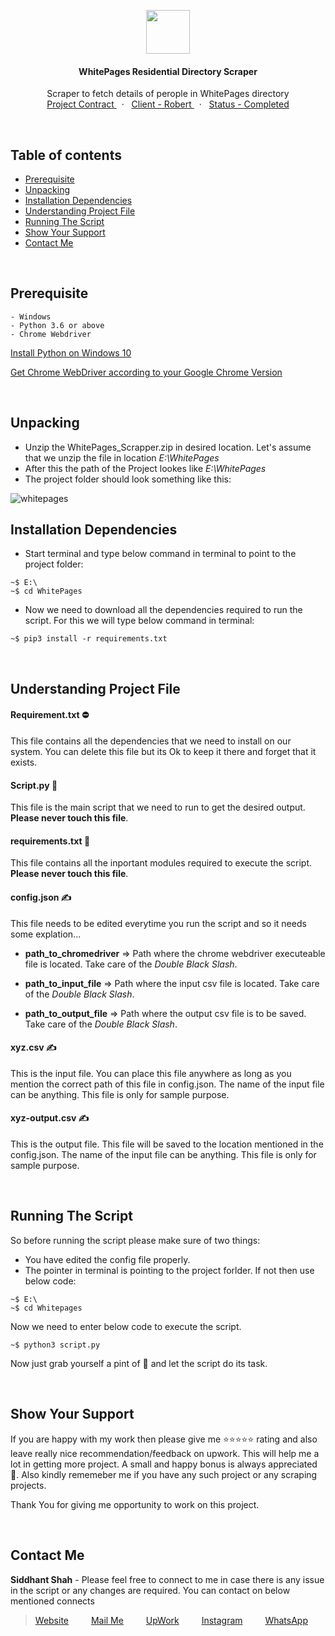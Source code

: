 
<p align="center">
    <img src="https://user-images.githubusercontent.com/59141234/93002341-ff261d00-f553-11ea-874d-19ab5cb1068f.png" height="70px" />
</p>
<h4 align="center">
    WhitePages Residential Directory Scraper
</h4>
<p align="center">
    Scraper to fetch details of perople in WhitePages directory
    <br />
    <a href="https://www.upwork.com/ab/f/contracts/25542018">
        Project Contract
    </a>
    &nbsp;&nbsp;·&nbsp;&nbsp;
    <a href="#">
        Client - Robert
    </a>
    &nbsp;&nbsp;·&nbsp;&nbsp;
    <a href="#">
        Status - Completed
    </a>
</p>

<br />

<!-- Details of Content -->
## Table of contents

 * [Prerequisite](#Prerequisite)
 * [Unpacking](#Unpacking)
 * [Installation Dependencies](#Installation-Dependencies)
 * [Understanding Project File](#Understanding-Project-File)
 * [Running The Script](#Running-The-Script)
 * [Show Your Support](#Show-Your-Support)
 * [Contact Me](#Contact-Me)

<br />

<!-- Prerequisite -->
## Prerequisite
    - Windows
    - Python 3.6 or above 
    - Chrome Webdriver

[Install Python on Windows 10](https://phoenixnap.com/kb/how-to-install-python-3-windows)

[Get Chrome WebDriver according to your Google Chrome Version](https://chromedriver.chromium.org/downloads)

<br />

<!-- Unpacking -->
## Unpacking
 - Unzip the WhitePages_Scrapper.zip in desired location. Let's assume that we unzip the file in location *E:\WhitePages*
 - After this the path of the Project lookes like *E:\WhitePages*
 - The project folder should look something like this:

 ![whitepages](https://user-images.githubusercontent.com/59141234/104126126-ddf9ff80-5380-11eb-808d-e86f30cc4d6b.png)


<!-- Instalation -->
## Installation Dependencies
 - Start terminal and type below command in terminal to point to the project folder:

 ```
 ~$ E:\
 ~$ cd WhitePages
 ```

 - Now we need to download all the dependencies required to run the script. For this we will type below command in terminal:

 ```
 ~$ pip3 install -r requirements.txt
 ```

<br />

<!-- Understanding File -->
## Understanding Project File

#### Requirement.txt ⛔
This file contains all the dependencies that we need to install on our system. You can delete this file but its Ok to keep it there and forget that it exists.

#### Script.py 🚫
This file is the main script that we need to run to get the desired output. **Please never touch this file**.

#### requirements.txt 🚫
This file contains all the inportant modules required to execute the script. **Please never touch this file**.

#### config.json ✍️
This file needs to be edited everytime you run the script and so it needs some explation...

 - **path_to_chromedriver** => Path where the chrome webdriver executeable file is located. Take care of the *Double Black Slash*.

 - **path_to_input_file** => Path where the input csv file is located. Take care of the *Double Black Slash*.
 - **path_to_output_file** =>  Path where the output csv file is to be saved. Take care of the *Double Black Slash*.

#### xyz.csv ✍️
This is the input file. You can place this file anywhere as long as you mention the correct path of this file in config.json. The name of the input file can be anything. This file is only for sample purpose.

#### xyz-output.csv ✍️
This is the output file. This file will be saved to the location mentioned in the config.json. The name of the input file can be anything. This file is only for sample purpose.

<br />

<!-- Running the script -->
## Running The Script
 So before running the script please make sure of two things:

 - You have edited the config file properly.
 - The pointer in terminal is pointing to the project forlder. If not then use below code:

 ```
 ~$ E:\
 ~$ cd Whitepages
 ```

Now we need to enter below code to execute the script.

```
~$ python3 script.py
```

Now just grab yourself a pint of 🍺 and let the script do its task.

<br />

<!-- Asking for Supports -->
## Show Your Support
If you are happy with my work then please give me :star::star::star::star::star: rating and also leave really nice recommendation/feedback on upwork. This will help me a lot in getting more project. A small and happy bonus is always appreciated 🤩. Also kindly rememeber me if you have any such project or any scraping projects. <p />Thank You for giving me opportunity to work on this project.


<br />

<!-- Displaying message about me -->
## Contact Me

**Siddhant Shah** - Please feel free to connect to me in case there is any issue in the script or any changes are required. You can contact on below mentioned connects

> [Website](https://gist.github.com/siddhantshah1986 "My Website")
&emsp;&emsp;
[Mail Me](mailto:siddhant.shah.1986@gmail.com "siddhant.shah.1986@gmail.com")
&emsp;&emsp;
[UpWork](https://www.upwork.com/fl/geekysid "Upwork")
&emsp;&emsp;
[Instagram](https://www.instagram.com/siddhantshah39 "Instagram")
&emsp;&emsp;
[WhatsApp](https://api.whatsapp.com/send?phone=+918584852091 "WhatsApp")
